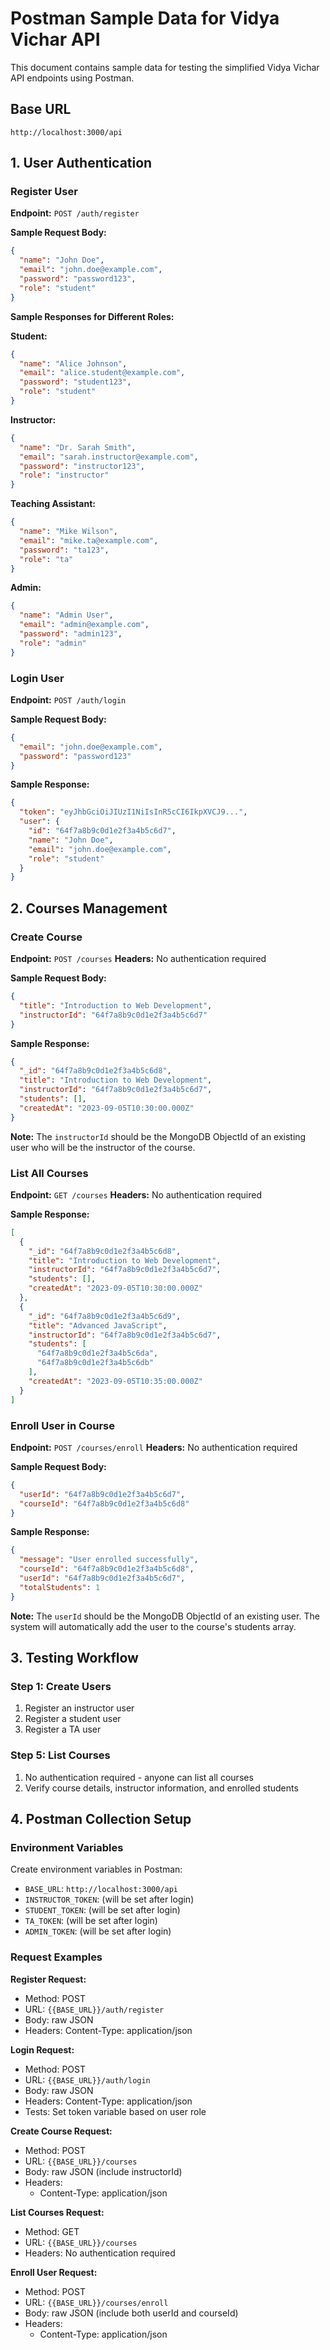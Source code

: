 # Postman Sample Data for Vidya Vichar API

This document contains sample data for testing the simplified Vidya Vichar API endpoints using Postman.

## Base URL
```
http://localhost:3000/api
```

## 1. User Authentication

### Register User
**Endpoint:** `POST /auth/register`

**Sample Request Body:**
```json
{
  "name": "John Doe",
  "email": "john.doe@example.com",
  "password": "password123",
  "role": "student"
}
```

**Sample Responses for Different Roles:**

**Student:**
```json
{
  "name": "Alice Johnson",
  "email": "alice.student@example.com",
  "password": "student123",
  "role": "student"
}
```

**Instructor:**
```json
{
  "name": "Dr. Sarah Smith",
  "email": "sarah.instructor@example.com",
  "password": "instructor123",
  "role": "instructor"
}
```

**Teaching Assistant:**
```json
{
  "name": "Mike Wilson",
  "email": "mike.ta@example.com",
  "password": "ta123",
  "role": "ta"
}
```

**Admin:**
```json
{
  "name": "Admin User",
  "email": "admin@example.com",
  "password": "admin123",
  "role": "admin"
}
```

### Login User
**Endpoint:** `POST /auth/login`

**Sample Request Body:**
```json
{
  "email": "john.doe@example.com",
  "password": "password123"
}
```

**Sample Response:**
```json
{
  "token": "eyJhbGciOiJIUzI1NiIsInR5cCI6IkpXVCJ9...",
  "user": {
    "id": "64f7a8b9c0d1e2f3a4b5c6d7",
    "name": "John Doe",
    "email": "john.doe@example.com",
    "role": "student"
  }
}
```

## 2. Courses Management

### Create Course
**Endpoint:** `POST /courses`
**Headers:** No authentication required

**Sample Request Body:**
```json
{
  "title": "Introduction to Web Development",
  "instructorId": "64f7a8b9c0d1e2f3a4b5c6d7"
}
```

**Sample Response:**
```json
{
  "_id": "64f7a8b9c0d1e2f3a4b5c6d8",
  "title": "Introduction to Web Development",
  "instructorId": "64f7a8b9c0d1e2f3a4b5c6d7",
  "students": [],
  "createdAt": "2023-09-05T10:30:00.000Z"
}
```

**Note:** The `instructorId` should be the MongoDB ObjectId of an existing user who will be the instructor of the course.

### List All Courses
**Endpoint:** `GET /courses`
**Headers:** No authentication required

**Sample Response:**
```json
[
  {
    "_id": "64f7a8b9c0d1e2f3a4b5c6d8",
    "title": "Introduction to Web Development",
    "instructorId": "64f7a8b9c0d1e2f3a4b5c6d7",
    "students": [],
    "createdAt": "2023-09-05T10:30:00.000Z"
  },
  {
    "_id": "64f7a8b9c0d1e2f3a4b5c6d9",
    "title": "Advanced JavaScript",
    "instructorId": "64f7a8b9c0d1e2f3a4b5c6d7",
    "students": [
      "64f7a8b9c0d1e2f3a4b5c6da",
      "64f7a8b9c0d1e2f3a4b5c6db"
    ],
    "createdAt": "2023-09-05T10:35:00.000Z"
  }
]
```

### Enroll User in Course
**Endpoint:** `POST /courses/enroll`
**Headers:** No authentication required

**Sample Request Body:**
```json
{
  "userId": "64f7a8b9c0d1e2f3a4b5c6d7",
  "courseId": "64f7a8b9c0d1e2f3a4b5c6d8"
}
```

**Sample Response:**
```json
{
  "message": "User enrolled successfully",
  "courseId": "64f7a8b9c0d1e2f3a4b5c6d8",
  "userId": "64f7a8b9c0d1e2f3a4b5c6d7",
  "totalStudents": 1
}
```

**Note:** The `userId` should be the MongoDB ObjectId of an existing user. The system will automatically add the user to the course's students array.

## 3. Testing Workflow

### Step 1: Create Users
1. Register an instructor user
2. Register a student user
3. Register a TA user

### Step 5: List Courses
1. No authentication required - anyone can list all courses
2. Verify course details, instructor information, and enrolled students

## 4. Postman Collection Setup

### Environment Variables
Create environment variables in Postman:
- `BASE_URL`: `http://localhost:3000/api`
- `INSTRUCTOR_TOKEN`: (will be set after login)
- `STUDENT_TOKEN`: (will be set after login)
- `TA_TOKEN`: (will be set after login)
- `ADMIN_TOKEN`: (will be set after login)

### Request Examples

**Register Request:**
- Method: POST
- URL: `{{BASE_URL}}/auth/register`
- Body: raw JSON
- Headers: Content-Type: application/json

**Login Request:**
- Method: POST
- URL: `{{BASE_URL}}/auth/login`
- Body: raw JSON
- Headers: Content-Type: application/json
- Tests: Set token variable based on user role

**Create Course Request:**
- Method: POST
- URL: `{{BASE_URL}}/courses`
- Body: raw JSON (include instructorId)
- Headers: 
  - Content-Type: application/json

**List Courses Request:**
- Method: GET
- URL: `{{BASE_URL}}/courses`
- Headers: No authentication required

**Enroll User Request:**
- Method: POST
- URL: `{{BASE_URL}}/courses/enroll`
- Body: raw JSON (include both userId and courseId)
- Headers: 
  - Content-Type: application/json
